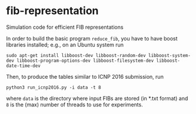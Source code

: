 # fib-representation
Simulation code for efficient FIB representations

In order to build the basic program `reduce_fib`, you have to have boost libraries installed; e.g., on an Ubuntu system run
```
sudo apt-get install libboost-dev libboost-random-dev libboost-system-dev libboost-program-options-dev libboost-filesystem-dev libboost-date-time-dev
```

Then, to produce the tables similar to ICNP 2016 submission, run
```
python3 run_icnp2016.py -i data -t 8
```
where `data` is the directory where input FIBs are stored (in *.txt format) and `8` is the (max) number of threads to use for experiments.


